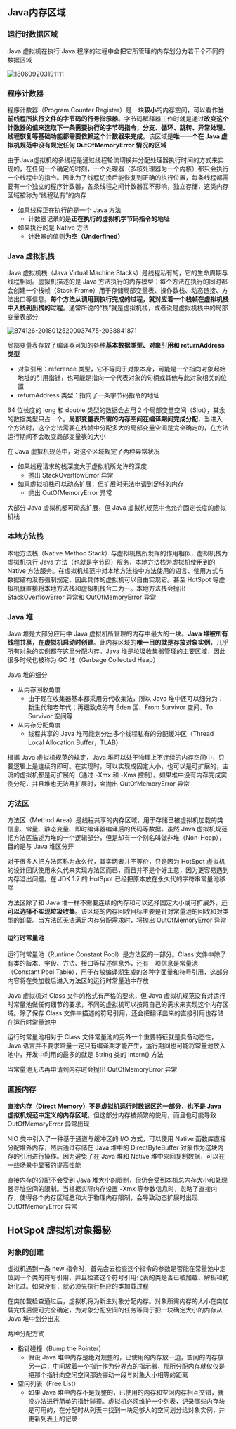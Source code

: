 ## Java内存区域

### 运行时数据区域

Java 虚拟机在执行 Java 程序的过程中会把它所管理的内存划分为若干个不同的数据区域





![180609203191111](jvm.assets/180609203191111.png)





### 程序计数器

程序计数器（Program Counter Register）是一块**较小**的内存空间，可以看作**当前线程所执行文件的字节码的行号指示器**。字节码解释器工作时就是通过**改变这个计数器的值来选取下一条需要执行的字节码指令，分支、循环、跳转、异常处理、线程恢复等基础功能都需要依赖这个计数器来完成**。该区域是**唯一一个在 Java 虚拟机规范中没有规定任何 OutOfMemoryError 情况的区域**

由于Java虚拟机的多线程是通过线程轮流切换并分配处理器执行时间的方式来实现的，在任何一个确定的时刻，一个处理器（多核处理器为一个内核）都只会执行一个线程中的指令。因此为了线程切换后能恢复到正确的执行位置，每条线程都需要有一个独立的程序计数器，各条线程之间计数器互不影响，独立存储，这类内存区域被称为“线程私有”的内存

* 如果线程正在执行的是一个 Java 方法
  * 计数器记录的是**正在执行的虚拟机字节码指令的地址**
* 如果执行的是 Native 方法
  * 计数器的值则**为空（Underfined）**



### Java 虚拟机栈

Java 虚拟机栈（Java Virtual Machine Stacks）是线程私有的，它的生命周期与线程相同。虚拟机描述的是 Java 方法执行的内存模型：每个方法在执行的同时都会创建一个栈帧（Stack Frame）用于存储局部变量表、操作数栈、动态链接、方法出口等信息。**每个方法从调用到执行完成的过程，就对应着一个栈帧在虚拟机栈中入栈到出栈的过程**。通常所说的“栈”就是虚拟机栈，或者说是虚拟机栈中的局部变量表部分





![874126-20180125200037475-2038841871](jvm.assets/874126-20180125200037475-2038841871.png)





局部变量表存放了编译器可知的各种**基本数据类型、对象引用和 returnAddress 类型**

* 对象引用：reference 类型，它不等同于对象本身，可能是一个指向对象起始地址的引用指针，也可能是指向一个代表对象的句柄或其他与此对象相关的位置
* returnAddress 类型：指向了一条字节码指令的地址

64 位长度的 long 和 double 类型的数据会占用 2 个局部变量空间（Slot），其余的数据类型只占一个。**局部变量表所需的内存空间在编译期间完成分配**，当进入一个方法时，这个方法需要在栈帧中分配多大的局部变量空间是完全确定的，在方法运行期间不会改变局部变量表的大小

在 Java 虚拟机规范中，对这个区域规定了两种异常状况

* 如果线程请求的栈深度大于虚拟机所允许的深度
  * 抛出 StackOverflowError 异常
* 如果虚拟机栈可以动态扩展，但扩展时无法申请到足够的内存
  * 抛出 OutOfMemoryError 异常

大部分 Java 虚拟机都可动态扩展，但 Java 虚拟机规范中也允许固定长度的虚拟机栈



### 本地方法栈

本地方法栈（Native Method Stack）与虚拟机栈所发挥的作用相似，虚拟机栈为虚拟机执行 Java 方法（也就是字节码）服务，本地方法栈为虚拟机使用到的 Native 方法服务。在虚拟机规范中对本地方法栈中方法使用的语言、使用方式与数据结构没有强制规定，因此具体的虚拟机可以自由实现它。甚至 HotSpot 等虚拟机就直接将本地方法栈和虚拟机栈合二为一。本地方法栈会抛出 StackOverflowError 异常和 OutOfMemoryError 异常



### Java 堆

Java 堆是大部分应用中 Java 虚拟机所管理的内存中最大的一块。**Java 堆被所有线程共享，在虚拟机启动时创建**。此内存区域的**唯一目的就是存放对象实例**，几乎所有对象的实例都在这里分配内存。Java 堆是垃圾收集器管理的主要区域，因此很多时候也被称为 GC 堆（Garbage Collected Heap）

Java 堆的细分

* 从内存回收角度
  * 由于现在收集器基本都采用分代收集法，所以 Java 堆中还可以细分为：新生代和老年代；再细致点的有 Eden 区、From Survivor 空间、To Survivor 空间等
* 从内存分配角度
  * 线程共享的 Java 堆可能划分出多个线程私有的分配缓冲区（Thread Local Allocation Buffer，TLAB）

根据 Java 虚拟机规范的规定，Java 堆可以处于物理上不连续的内存空间中，只要逻辑上是连续的即可。在实现时，可以实现成固定大小，也可以是可扩展的，主流的虚拟机都是可扩展的（通过 -Xmx 和 -Xms 控制）。如果堆中没有内存完成实例分配，并且堆也无法再扩展时，会抛出 OutOfMemoryError 异常



### 方法区

方法区（Method Area）是线程共享的内存区域，用于存储已被虚拟机加载的类信息、常量、静态变量、即时编译器编译后的代码等数据。虽然 Java 虚拟机规范把方法区描述为堆的一个逻辑部分，但是却有一个别名叫做非堆（Non-Heap），目的是与 Java 堆区分开

对于很多人把方法区称为永久代，其实两者并不等价，只是因为 HotSpot 虚拟机的设计团队使用永久代来实现方法区而已，而且并不是个好主意，因为更容易遇到内存溢出问题。在 JDK 1.7 的 HotSpot 已经把原本放在永久代的字符串常量池移除

方法区除了和 Java 堆一样不需要连续的内存和可以选择固定大小或可扩展外，还**可以选择不实现垃圾收集**。该区域的内存回收目标主要是针对常量池的回收和对类型的卸载。当方法区无法满足内存分配需求时，将抛出 OutOfMemoryError 异常



#### 运行时常量池

运行时常量池（Runtime Constant Pool）是方法区的一部分。Class 文件中除了有类的版本、字段、方法、接口等描述信息外，还有一项信息是常量池（Constant Pool Table），用于存放编译期生成的各种字面量和符号引用，这部分内容将在类加载后进入方法区的运行时常量池中存放

Java 虚拟机对 Class 文件的格式有严格的要求，但 Java 虚拟机规范没有对运行时常量池做任何细节的要求，不同的虚拟机可以按照自己的需求来实现这个内存区域。除了保存 Class 文件中描述的符号引用，还会把翻译出来的直接引用也存储在运行时常量池中

运行时常量池相对于 Class 文件常量池的另外一个重要特征就是具备动态性，Java 语言并不要求常量一定只有编译期才能产生，运行期间也可能将常量池放入池中，开发中利用的最多的就是 String 类的 intern() 方法

当常量池无法再申请到内存时会抛出 OutOfMemoryError 异常



### 直接内存

**直接内存（Direct Memory）不是虚拟机运行时数据区的一部分，也不是 Java 虚拟机规范中定义的内存区域**。但这部分内存被频繁的使用，而且也可能导致 OutOfMemoryError 异常出现

NIO 类中引入了一种基于通道与缓冲区的 I/O 方式，可以使用 Native 函数库直接分配堆外内存，然后通过存储在 Java 堆中的 DirectByteBuffer 对象作为这块内存的引用进行操作。因为避免了在 Java 堆和 Native 堆中来回复制数据，可以在一些场景中显著的提高性能

直接内存的分配不会受到 Java 堆大小的限制，但仍会受到本机总内存大小和处理器寻址空间的限制。当根据实际内存设置 -Xmx 等参数信息时，忽略了直接内存，使得各个内存区域总和大于物理内存限制，会导致动态扩展时出现 OutOfMemoryError 异常



## HotSpot 虚拟机对象揭秘

### 对象的创建

虚拟机遇到一条 new 指令时，首先会去检查这个指令的参数是否能在常量池中定位到一个类的符号引用，并且检查这个符号引用代表的类是否已被加载、解析和初始化过。如果没有，就必须先执行相应的类加载过程

在类加载检查通过后，虚拟机将为新生对象分配内存。对象所需内存的大小在类加载完成后便可完全确定，为对象分配空间的任务等同于把一块确定大小的内存从 Java 堆中划分出来

两种分配方式

* 指针碰撞（Bump the Pointer）
  * 假设 Java 堆中内存是绝对规整的，已使用的内存放一边，空闲的内存放另一边，中间放着一个指针作为分界点的指示器，那所分配内存就仅仅是把那个指针向空闲空间那边挪动一段与对象大小相等的距离
* 空闲列表（Free List）
  * 如果 Java 堆中内存不是规整的，已使用的内存和空闲内存相互交错，就没办法进行简单的指针碰撞。虚拟机必须维护一个列表，记录哪些内存块是可用的，在分配时从列表中找到一块足够大的空间划分给对象实例，并更新列表上的记录





























